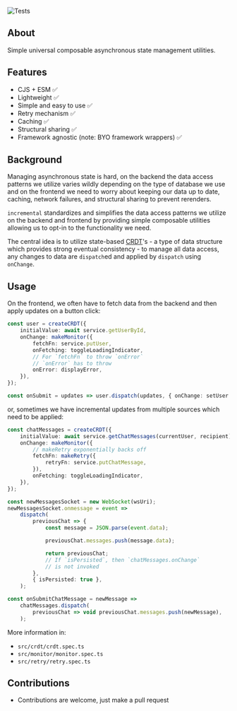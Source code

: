 ![Tests](https://github.com/nmathew98/incremental/actions/workflows/main.yml/badge.svg)

## About

Simple universal composable asynchronous state management utilities.

## Features

-   CJS + ESM ✅
-   Lightweight ✅
-   Simple and easy to use ✅
-   Retry mechanism ✅
-   Caching ✅
-   Structural sharing ✅
-   Framework agnostic (note: BYO framework wrappers) ✅

## Background

Managing asynchronous state is hard, on the backend the data access patterns we utilize varies wildly depending on the type of database we use and on the frontend we need to worry about keeping our data up to date, caching, network failures, and structural sharing to prevent rerenders.

`incremental` standardizes and simplifies the data access patterns we utilize on the backend and frontend by providing simple composable utilities allowing us to opt-in to the functionality we need.

The central idea is to utilize state-based [CRDT](https://en.wikipedia.org/wiki/Conflict-free_replicated_data_type)'s - a type of data structure which provides strong eventual consistency - to manage all data access, any changes to data are `dispatch`ed and applied by `dispatch` using `onChange`.

## Usage

On the frontend, we often have to fetch data from the backend and then apply updates on a button click:

```typescript
const user = createCRDT({
	initialValue: await service.getUserById,
	onChange: makeMonitor({
		fetchFn: service.putUser,
		onFetching: toggleLoadingIndicator,
		// For `fetchFn` to throw `onError`
		// `onError` has to throw
		onError: displayError,
	}),
});

const onSubmit = updates => user.dispatch(updates, { onChange: setUser });
```

or, sometimes we have incremental updates from multiple sources which need to be applied:

```typescript
const chatMessages = createCRDT({
	initialValue: await service.getChatMessages(currentUser, recipient),
	onChange: makeMonitor({
		// makeRetry exponentially backs off
		fetchFn: makeRetry({
			retryFn: service.putChatMessage,
		}),
		onFetching: toggleLoadingIndicator,
	}),
});

const newMessagesSocket = new WebSocket(wsUri);
newMessagesSocket.onmessage = event =>
	dispatch(
		previousChat => {
			const message = JSON.parse(event.data);

			previousChat.messages.push(message.data);

			return previousChat;
			// If `isPersisted`, then `chatMessages.onChange`
			// is not invoked
		},
		{ isPersisted: true },
	);

const onSubmitChatMessage = newMessage =>
	chatMessages.dispatch(
		previousChat => void previousChat.messages.push(newMessage),
	);
```

More information in:

-   `src/crdt/crdt.spec.ts`
-   `src/monitor/monitor.spec.ts`
-   `src/retry/retry.spec.ts`

## Contributions

-   Contributions are welcome, just make a pull request
